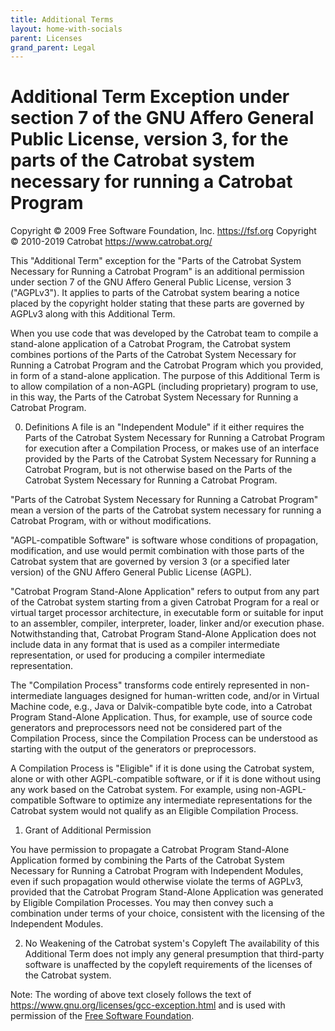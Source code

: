 ```yaml
---
title: Additional Terms
layout: home-with-socials
parent: Licenses
grand_parent: Legal
---
```


# Additional Term Exception under section 7 of the GNU Affero General Public License, version 3, for the parts of the Catrobat system necessary for running a Catrobat Program

Copyright © 2009 Free Software Foundation, Inc. https://fsf.org
Copyright © 2010-2019 Catrobat https://www.catrobat.org/

This "Additional Term" exception for the "Parts of the Catrobat System Necessary for Running a Catrobat Program" is an additional permission under section 7 of the GNU Affero General Public License, version 3 ("AGPLv3"). It applies to parts of the Catrobat system bearing a notice placed by the copyright holder stating that these parts are governed by AGPLv3 along with this Additional Term.

When you use code that was developed by the Catrobat team to compile a stand-alone application of a Catrobat Program, the Catrobat system combines portions of the Parts of the Catrobat System Necessary for Running a Catrobat Program and the Catrobat Program which you provided, in form of a stand-alone application. The purpose of this Additional Term is to allow compilation of a non-AGPL (including proprietary) program to use, in this way, the Parts of the Catrobat System Necessary for Running a Catrobat Program.

0. Definitions
A file is an "Independent Module" if it either requires the Parts of the Catrobat System Necessary for Running a Catrobat Program for execution after a Compilation Process, or makes use of an interface provided by the Parts of the Catrobat System Necessary for Running a Catrobat Program, but is not otherwise based on the Parts of the Catrobat System Necessary for Running a Catrobat Program.

"Parts of the Catrobat System Necessary for Running a Catrobat Program" mean a version of the parts of the Catrobat system necessary for running a Catrobat Program, with or without modifications.

"AGPL-compatible Software" is software whose conditions of propagation, modification, and use would permit combination with those parts of the Catrobat system that are governed by version 3 (or a specified later version) of the GNU Affero General Public License (AGPL).

"Catrobat Program Stand-Alone Application" refers to output from any part of the Catrobat system starting from a given Catrobat Program for a real or virtual target processor architecture, in executable form or suitable for input to an assembler, compiler, interpreter, loader, linker and/or execution phase. Notwithstanding that, Catrobat Program Stand-Alone Application does not include data in any format that is used as a compiler intermediate representation, or used for producing a compiler intermediate representation.

The "Compilation Process" transforms code entirely represented in non-intermediate languages designed for human-written code, and/or in Virtual Machine code, e.g., Java or Dalvik-compatible byte code, into a Catrobat Program Stand-Alone Application. Thus, for example, use of source code generators and preprocessors need not be considered part of the Compilation Process, since the Compilation Process can be understood as starting with the output of the generators or preprocessors.

A Compilation Process is "Eligible" if it is done using the Catrobat system, alone or with other AGPL-compatible software, or if it is done without using any work based on the Catrobat system. For example, using non-AGPL-compatible Software to optimize any intermediate representations for the Catrobat system would not qualify as an Eligible Compilation Process.

1. Grant of Additional Permission

You have permission to propagate a Catrobat Program Stand-Alone Application formed by combining the Parts of the Catrobat System Necessary for Running a Catrobat Program with Independent Modules, even if such propagation would otherwise violate the terms of AGPLv3, provided that the Catrobat Program Stand-Alone Application was generated by Eligible Compilation Processes. You may then convey such a combination under terms of your choice, consistent with the licensing of the Independent Modules.

2. No Weakening of the Catrobat system's Copyleft
The availability of this Additional Term does not imply any general presumption that third-party software is unaffected by the copyleft requirements of the licenses of the Catrobat system.

Note: The wording of above text closely follows the text of <https://www.gnu.org/licenses/gcc-exception.html> and is used with permission of the <a href="https://fsf.org">Free Software Foundation</a>.